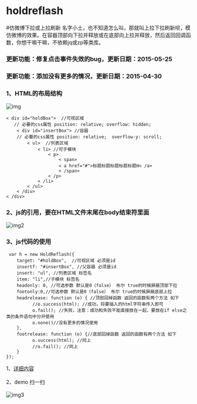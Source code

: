 # holdreflash
#仿微博下拉或上拉刷新
名字小土，也不知道怎么叫，那就叫上拉下拉刷新呗，模仿微博的效果。在容器顶部向下拉并释放或在底部向上拉并释放，然后返回回调函数，你想干嘛干嘛，不依赖jq或zp等类库。
### 更新功能：修复点击事件失效的bug，更新日期：2015-05-25
### 更新功能：添加没有更多的情况，更新日期：2015-04-30
### 1、HTML的布局结构<br /> 
![img](http://yuminjustin.cn/uploadfile/2015/0427/01.jpg "img")<br />
    
    < div id="holdBox">  //可视区域 
       // 必要的css属性 position: relative; overflow: hidden;
        < div id="insertBox"> //容器
        // 必要的css属性 position: relative;  overflow-y: scroll;
            < ul>  //列表区域
                < li> //可子模块
                    < p>
                        < span>
                        < a href="#">标题标题标题标题标题H< /a>
                        < /span>
                    < /p>
                < /li>
            < /ul>
        < /div>
    < /div>
    
### 2、js的引用，要在HTML文件末尾在body结束符里面<br /> 
![img2](http://yuminjustin.cn/uploadfile/2015/0427/02.jpg "img2") <br /> 
### 3、js代码的使用<br /> 

     var h = new HoldReflash({
        target: "#holdBox",  //可视区域 必须是id
        insertf: "#insertBox", //父容器 必须是id
        insert: "ul", //列表区域 标签名
        item: "li",//子模块 标签名
        headonly: 0, //可选参数 默认是0（false） 布尔 true的时候屏蔽顶部下拉 
        footonly:0,//可选参数 默认是0（false） 布尔 true的时候屏蔽底部上拉
        headrelease: function (o) { //顶部回掉函数 返回的函数有两个方法 如下
              //o.success(html); //成功，将要插入的html字符串传入即可
              o.fail(); //失败，注意：成功和失败不能直接放在一起，要放在if else之类的条件语句中分开使用
              o.none()//没有更多的情况使用
        },
        footrelease: function (o) {//底部回掉函数 返回的函数有两个方法 如下
              o.success(html); //同上
              //o.fail(); //同上
        }
    });
1、[详细内容](http://yuminjustin.cn/html/plugin/2015/0427/31.html)<br />  
2、demo 扫一扫<br />  
![img3](http://yuminjustin.cn/uploadfile/2015/0427/03.jpg "img3")
